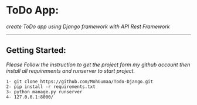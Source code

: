 # ToDo App:

_create ToDo app using Django framework with API Rest Framework_

---

## Getting Started:

_Please Follow the instruction to get the project form my github account then install all requirements and runserver to start project._

```
1- git clone https://github.com/MohGumaa/Todo-Django.git
2- pip install -r requirements.txt
3- python manage.py runserver
4- 127.0.0.1:8000/
```
